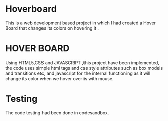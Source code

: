 # Hoverboard
This is a web development based project in which I had created a Hover Board that changes its colors on  hovering it .
# HOVER BOARD
Using HTML5,CSS and JAVASCRIPT ,this project have been implemented, the code uses simple html tags and css style attributes such as box models and transitions etc, and 
javascript for the internal functioning as it will change its color when we hover over is with mouse.
# Testing
The code testing had been done in codesandbox.
